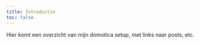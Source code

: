 ```yaml
---
title: Introductie
toc: false
---
```


Hier komt een overzicht van mijn domotica setup, met links naar posts, etc.